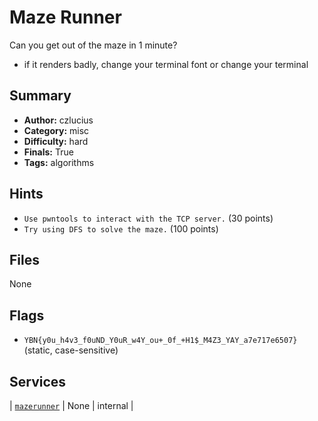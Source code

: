 # Maze Runner
Can you get out of the maze in 1 minute?

* if it renders badly, change your terminal font or change your terminal

## Summary
- **Author:** czlucius
- **Category:** misc
- **Difficulty:** hard
- **Finals:** True
- **Tags:** algorithms

## Hints
- `Use pwntools to interact with the TCP server.` (30 points)
- `Try using DFS to solve the maze.` (100 points)

## Files
None

## Flags
- `YBN{y0u_h4v3_f0uND_Y0uR_w4Y_ou+_0f_+H1$_M4Z3_YAY_a7e717e6507}` (static, case-sensitive)

## Services
| [`mazerunner`](<service/mazerunner>) | None | internal |
